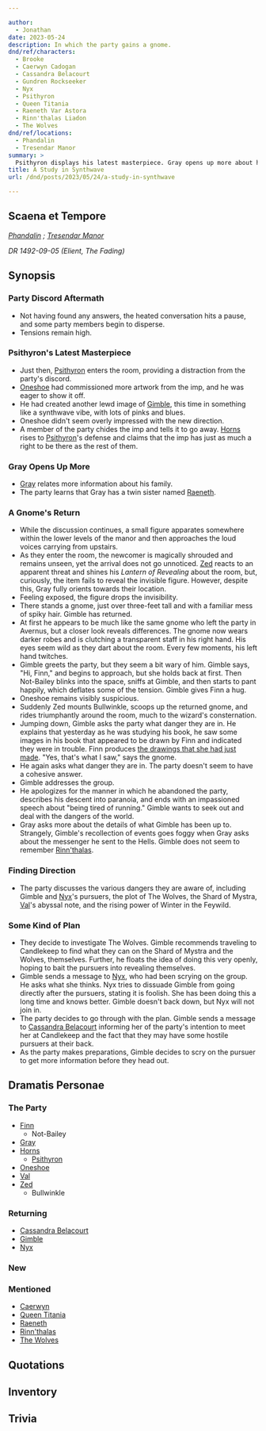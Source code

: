```yaml
---

author:
  - Jonathan
date: 2023-05-24
description: In which the party gains a gnome.
dnd/ref/characters:
  - Brooke
  - Caerwyn Cadogan
  - Cassandra Belacourt
  - Gundren Rockseeker
  - Nyx
  - Psithyron
  - Queen Titania
  - Raeneth Var Astora
  - Rinn'thalas Liadon
  - The Wolves
dnd/ref/locations:
  - Phandalin
  - Tresendar Manor
summary: >
  Psithyron displays his latest masterpiece. Gray opens up more about his family. A desperate message from Finn is foreseen, and a gnome returns. The party considers their options, and a bold, but likely foolish plan is made.
title: A Study in Synthwave
url: /dnd/posts/2023/05/24/a-study-in-synthwave

---
```


## Scaena et Tempore

_[Phandalin](/dnd/locations/phandalin) ; [Tresendar Manor](/dnd/locations/tresendar-manor)_

_DR 1492-09-05 (Elient, The Fading)_

## Synopsis

### Party Discord Aftermath

- Not having found any answers, the heated conversation hits a pause, and some party members begin to disperse.
- Tensions remain high.

### Psithyron's Latest Masterpiece

- Just then, [Psithyron](/dnd/npcs/psithyron) enters the room, providing a distraction from the party's discord.
- [Oneshoe](/dnd/characters/oneshoe) had commissioned more artwork from the imp, and he was eager to show it off.
- He had created another lewd image of [Gimble](/dnd/characters/gimble-the-diviner), this time in something like a synthwave vibe, with lots of pinks and blues.
- Oneshoe didn't seem overly impressed with the new direction.
- A member of the party chides the imp and tells it to go away. [Horns](/dnd/characters/horns) rises to [Psithyron](/dnd/npcs/psithyron)'s defense and claims that the imp has just as much a right to be there as the rest of them.

### Gray Opens Up More

- [Gray](/dnd/characters/haeltin-var-astora) relates more information about his family.
- The party learns that Gray has a twin sister named [Raeneth](/dnd/npcs/raeneth-var-astora).

### A Gnome's Return

- While the discussion continues, a small figure apparates somewhere within the lower levels of the manor and then approaches the loud voices carrying from upstairs.
- As they enter the room, the newcomer is magically shrouded and remains unseen, yet the arrival does not go unnoticed. [Zed](/dnd/characters/zed) reacts to an apparent threat and shines his _Lantern of Revealing_ about the room, but, curiously, the item fails to reveal the invisible figure. However, despite this, Gray fully orients towards their location.
- Feeling exposed, the figure drops the invisibility. 
- There stands a gnome, just over three-feet tall and with a familiar mess of spiky hair. Gimble has returned.
- At first he appears to be much like the same gnome who left the party in Avernus, but a closer look reveals differences. The gnome now wears darker robes and is clutching a transparent staff in his right hand. His eyes seem wild as they dart about the room. Every few moments, his left hand twitches.
- Gimble greets the party, but they seem a bit wary of him. Gimble says, "Hi, Finn," and begins to approach, but she holds back at first. Then Not-Bailey blinks into the space, sniffs at Gimble, and then starts to pant happily, which deflates some of the tension. Gimble gives Finn a hug.
- Oneshoe remains visibly suspicious.
- Suddenly Zed mounts Bullwinkle, scoops up the returned gnome, and rides triumphantly around the room, much to the wizard's consternation.
- Jumping down, Gimble asks the party what danger they are in. He explains that yesterday as he was studying his book, he saw some images in his book that appeared to be drawn by Finn and indicated they were in trouble. Finn produces [the drawings that she had just made](/media/dnd/finns-drawings-to-gimble.pdf). "Yes, that's what I saw," says the gnome.
- He again asks what danger they are in. The party doesn't seem to have a cohesive answer.
- Gimble addresses the group.
- He apologizes for the manner in which he abandoned the party, describes his descent into paranoia, and ends with an impassioned speech about "being tired of running." Gimble wants to seek out and deal with the dangers of the world.
- Gray asks more about the details of what Gimble has been up to. Strangely, Gimble's recollection of events goes foggy when Gray asks about the messenger he sent to the Hells. Gimble does not seem to remember [Rinn'thalas](/dnd/characters/rinnthalas-liadon).

### Finding Direction

- The party discusses the various dangers they are aware of, including Gimble and [Nyx](/dnd/npcs/nyx)'s pursuers, the plot of The Wolves, the Shard of Mystra, [Val](/dnd/characters/val)'s abyssal note, and the rising power of Winter in the Feywild.

### Some Kind of Plan

- They decide to investigate The Wolves. Gimble recommends traveling to Candlekeep to find what they can on the Shard of Mystra and the Wolves, themselves. Further, he floats the idea of doing this very openly, hoping to bait the pursuers into revealing themselves.
- Gimble sends a message to [Nyx](/dnd/npcs/nyx), who had been scrying on the group. He asks what she thinks. Nyx tries to dissuade Gimble from going directly after the pursuers, stating it is foolish. She has been doing this a long time and knows better. Gimble doesn't back down, but Nyx will not join in.
- The party decides to go through with the plan. Gimble sends a message to [Cassandra Belacourt](/dnd/npcs/cassandra-belacourt) informing her of the party's intention to meet her at Candlekeep and the fact that they may have some hostile pursuers at their back.
- As the party makes preparations, Gimble decides to scry on the pursuer to get more information before they head out.

## Dramatis Personae

### The Party

- [Finn](/dnd/characters/finn)
    - Not-Bailey
- [Gray](/dnd/characters/haeltin-var-astora)
- [Horns](/dnd/characters/horns)
    - [Psithyron](/dnd/npcs/psithyron)
- [Oneshoe](/dnd/characters/oneshoe)
- [Val](/dnd/characters/val)
- [Zed](/dnd/characters/zed)
    - Bullwinkle

### Returning

- [Cassandra Belacourt](/dnd/npcs/cassandra-belacourt)
- [Gimble](/dnd/characters/gimble-the-diviner)
- [Nyx](/dnd/npcs/nyx)

### New

### Mentioned

- [Caerwyn](/dnd/npcs/caerwyn-cadogan) 
- [Queen Titania](/dnd/npcs/queen-titania)
- [Raeneth](/dnd/npcs/raeneth-var-astora)
- [Rinn'thalas](/dnd/characters/rinnthalas-liadon)
- [The Wolves](/dnd/npcs/the-wolves)

## Quotations

## Inventory

## Trivia
